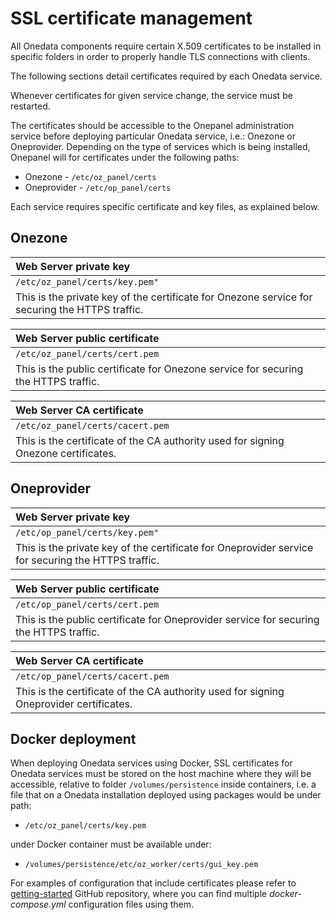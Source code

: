 # SSL certificate management

<!-- toc -->

All Onedata components require certain X.509 certificates to be installed in specific folders in order to properly handle TLS connections with clients.

The following sections detail certificates required by each Onedata service.

Whenever certificates for given service change, the service must be restarted.

The certificates should be accessible to the Onepanel administration service before deploying particular Onedata service, i.e.: Onezone or Oneprovider. Depending on the type of services which is being installed, Onepanel will for certificates under the following paths:
* Onezone - `/etc/oz_panel/certs`
* Oneprovider - `/etc/op_panel/certs`

Each service requires specific certificate and key files, as explained below.

## Onezone

| Web Server private key |
|:-----------------|
| `/etc/oz_panel/certs/key.pem"` |
| This is the private key of the certificate for Onezone service for securing the HTTPS traffic. |

| Web Server public certificate |
|:-----------------|
| `/etc/oz_panel/certs/cert.pem` |
| This is the public certificate for Onezone service for securing the HTTPS traffic. |

| Web Server CA certificate |
|:-----------------|
| `/etc/oz_panel/certs/cacert.pem` |
| This is the certificate of the CA authority used for signing Onezone certificates. |

## Oneprovider

| Web Server private key |
|:-----------------|
| `/etc/op_panel/certs/key.pem"` |
| This is the private key of the certificate for Oneprovider service for securing the HTTPS traffic. |

| Web Server public certificate |
|:-----------------|
| `/etc/op_panel/certs/cert.pem` |
| This is the public certificate for Oneprovider service for securing the HTTPS traffic. |

| Web Server CA certificate |
|:-----------------|
| `/etc/op_panel/certs/cacert.pem` |
| This is the certificate of the CA authority used for signing Oneprovider certificates. |


## Docker deployment
When deploying Onedata services using Docker, SSL certificates for Onedata services must be stored on the host machine where they will be accessible, relative to folder `/volumes/persistence` inside containers, i.e. a file that on a Onedata installation deployed using packages would be under path:

* `/etc/oz_panel/certs/key.pem`

under Docker container must be available under:

* `/volumes/persistence/etc/oz_worker/certs/gui_key.pem`

For examples of configuration that include certificates please refer to [getting-started](https://github.com/onedata/getting-started) GitHub repository, where you can find multiple *docker-compose.yml* configuration files using them. 
